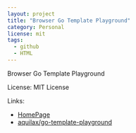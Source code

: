 ```yaml
---
layout: project
title: "Browser Go Template Playground"
category: Personal
license: mit
tags:
  - github
  - HTML
---
```


Browser Go Template Playground

License: MIT License

Links:

* [HomePage](https://go-template-playground.writtn.com)
* [aquilax/go-template-playground](https://github.com/aquilax/go-template-playground)
